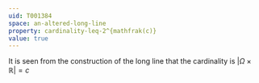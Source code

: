 ```yaml
---
uid: T001384
space: an-altered-long-line
property: cardinality-leq-2^{mathfrak(c)}
value: true
---
```

It is seen from the construction of the long line that the cardinality is $|\Omega \times \mathbb{R}|=c$

